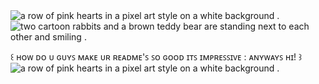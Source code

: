 <img src="https://media.tenor.com/mFMlWN5C3rMAAAAi/border-aesthetic.gif" alt="a row of pink hearts in a pixel art style on a white background ."/>
<img src="https://media1.tenor.com/m/3l4Cr-yu88gAAAAC/sugarbunniessanrio.gif" alt="two cartoon rabbits and a brown teddy bear are standing next to each other and smiling ."/>

󠀠󠀠󠀠꒰ ʜᴏᴡ ᴅᴏ ᴜ ɢᴜʏꜱ ᴍᴀᴋᴇ ᴜʀ ʀᴇᴀᴅᴍᴇ'ꜱ ꜱᴏ ɢᴏᴏᴅ ɪᴛꜱ ɪᴍᴘʀᴇꜱꜱɪᴠᴇ : ᴀɴʏᴡᴀʏꜱ ʜɪ! ꒱
<img src="https://media.tenor.com/mFMlWN5C3rMAAAAi/border-aesthetic.gif" alt="a row of pink hearts in a pixel art style on a white background ."/>
